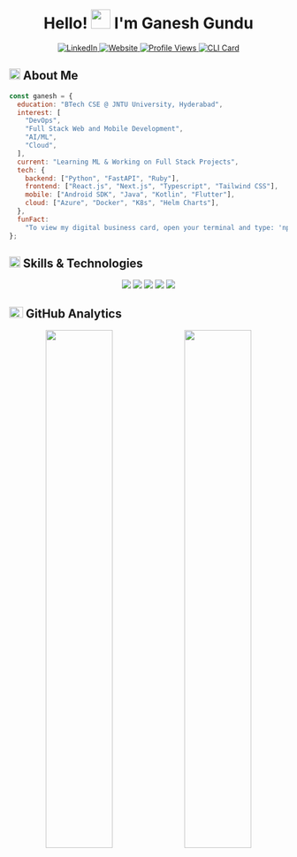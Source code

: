 <div align="center">

  <h1>Hello! <img src="https://media.giphy.com/media/hvRJCLFzcasrR4ia7z/giphy.gif" width="35px" height="35px"> I'm Ganesh Gundu</h1>
  
  <a href="https://www.linkedin.com/in/gganeshlink/">
    <img src="https://img.shields.io/badge/LinkedIn-%230A66C2.svg?style=for-the-badge&logo=linkedin&logoColor=white" alt="LinkedIn">
  </a>
  <a href="https://ganesh76.github.io/">
    <img src="https://img.shields.io/badge/Website-%23171717.svg?style=for-the-badge&logo=google-chrome&logoColor=white" alt="Website">
  </a>
  <a href="https://github.com/ganesh76">
    <img src="https://komarev.com/ghpvc/?username=ganesh76&style=for-the-badge&color=brightgreen" alt="Profile Views">
  </a>
   <a href="https://www.npmjs.com/package/ganeshg76">
    <img src="https://img.shields.io/badge/CLI-npx_ganeshg76-red?style=for-the-badge&logo=npm&logoColor=white" alt="CLI Card">
  </a>
  
</div>

<h2 align="left">
  <img src="https://media2.giphy.com/media/QssGEmpkyEOhBCb7e1/giphy.gif?cid=ecf05e47a0n3gi1bfqntqmob8g9aid1oyj2wr3ds3mg700bl&rid=giphy.gif" width="20px" height="20px"> 
  About Me 
</h2>

```js
const ganesh = {
  education: "BTech CSE @ JNTU University, Hyderabad",
  interest: [
    "DevOps",
    "Full Stack Web and Mobile Development",
    "AI/ML",
    "Cloud",
  ],
  current: "Learning ML & Working on Full Stack Projects",
  tech: {
    backend: ["Python", "FastAPI", "Ruby"],
    frontend: ["React.js", "Next.js", "Typescript", "Tailwind CSS"],
    mobile: ["Android SDK", "Java", "Kotlin", "Flutter"],
    cloud: ["Azure", "Docker", "K8s", "Helm Charts"],
  },
  funFact:
    "To view my digital business card, open your terminal and type: 'npx ganeshg76' ✨",
};
```

<h2 align="left">
  <img src="https://media2.giphy.com/media/QssGEmpkyEOhBCb7e1/giphy.gif?cid=ecf05e47a0n3gi1bfqntqmob8g9aid1oyj2wr3ds3mg700bl&rid=giphy.gif" width="20px" height="20px">
  Skills & Technologies
</h2>

<div align="center">
  <img src="https://skillicons.dev/icons?i=js,html,css" />
  <img src="https://skillicons.dev/icons?i=react,next,typescript" />
   <img src="https://skillicons.dev/icons?i=kotlin,java,flutter,dart" />
  <img src="https://skillicons.dev/icons?i=python,fastapi,graphql,postgresql,mysql" />
  <img src="https://skillicons.dev/icons?i=azure,docker,git,github,githubactions,linux,ai" />
 
</div>

<h2 align="left">
  <img src="https://media.giphy.com/media/iY8CRBdQXODJSCERIr/giphy.gif" width="25px" height="20px">
  GitHub Analytics
</h2>

<p align="center">
  <img width="49%" src="https://lohit-readme-stats.vercel.app/api?username=ganesh76&show_icons=true&hide_title=true&theme=tokyonight&hide_border=true&bg_color=00000000&show_owner=true&rank_icon=github&count_private=true"/>
  <img width="49%" src="https://github-readme-streak-stats-three-umber.vercel.app?user=ganesh76&theme=tokyonight&hide_border=true&background=00000000"/>
</p>

<!-- <h2 align="left">
  <img src="https://media.giphy.com/media/WFZvB7VIXBgiz3oDXE/giphy.gif" width="20px" height="20px">
  Achievements
</h2>

 <div align="left">
  
[![@ganesh76's Holopin badges](https://holopin.me/ganesh76)](https://holopin.io/@ganesh76)
</div> --!>
